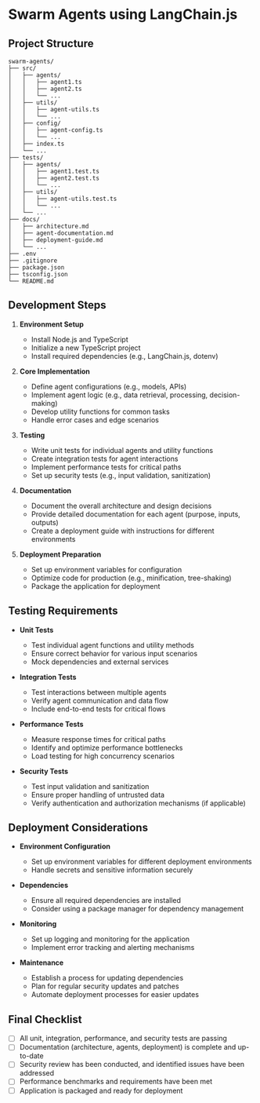 # Swarm Agents using LangChain.js

## Project Structure

```
swarm-agents/
├── src/
│   ├── agents/
│   │   ├── agent1.ts
│   │   ├── agent2.ts
│   │   └── ...
│   ├── utils/
│   │   ├── agent-utils.ts
│   │   └── ...
│   ├── config/
│   │   ├── agent-config.ts
│   │   └── ...
│   ├── index.ts
│   └── ...
├── tests/
│   ├── agents/
│   │   ├── agent1.test.ts
│   │   ├── agent2.test.ts
│   │   └── ...
│   ├── utils/
│   │   ├── agent-utils.test.ts
│   │   └── ...
│   └── ...
├── docs/
│   ├── architecture.md
│   ├── agent-documentation.md
│   ├── deployment-guide.md
│   └── ...
├── .env
├── .gitignore
├── package.json
├── tsconfig.json
└── README.md
```

## Development Steps

1. **Environment Setup**
   - Install Node.js and TypeScript
   - Initialize a new TypeScript project
   - Install required dependencies (e.g., LangChain.js, dotenv)

2. **Core Implementation**
   - Define agent configurations (e.g., models, APIs)
   - Implement agent logic (e.g., data retrieval, processing, decision-making)
   - Develop utility functions for common tasks
   - Handle error cases and edge scenarios

3. **Testing**
   - Write unit tests for individual agents and utility functions
   - Create integration tests for agent interactions
   - Implement performance tests for critical paths
   - Set up security tests (e.g., input validation, sanitization)

4. **Documentation**
   - Document the overall architecture and design decisions
   - Provide detailed documentation for each agent (purpose, inputs, outputs)
   - Create a deployment guide with instructions for different environments

5. **Deployment Preparation**
   - Set up environment variables for configuration
   - Optimize code for production (e.g., minification, tree-shaking)
   - Package the application for deployment

## Testing Requirements

- **Unit Tests**
  - Test individual agent functions and utility methods
  - Ensure correct behavior for various input scenarios
  - Mock dependencies and external services

- **Integration Tests**
  - Test interactions between multiple agents
  - Verify agent communication and data flow
  - Include end-to-end tests for critical flows

- **Performance Tests**
  - Measure response times for critical paths
  - Identify and optimize performance bottlenecks
  - Load testing for high concurrency scenarios

- **Security Tests**
  - Test input validation and sanitization
  - Ensure proper handling of untrusted data
  - Verify authentication and authorization mechanisms (if applicable)

## Deployment Considerations

- **Environment Configuration**
  - Set up environment variables for different deployment environments
  - Handle secrets and sensitive information securely

- **Dependencies**
  - Ensure all required dependencies are installed
  - Consider using a package manager for dependency management

- **Monitoring**
  - Set up logging and monitoring for the application
  - Implement error tracking and alerting mechanisms

- **Maintenance**
  - Establish a process for updating dependencies
  - Plan for regular security updates and patches
  - Automate deployment processes for easier updates

## Final Checklist

- [ ] All unit, integration, performance, and security tests are passing
- [ ] Documentation (architecture, agents, deployment) is complete and up-to-date
- [ ] Security review has been conducted, and identified issues have been addressed
- [ ] Performance benchmarks and requirements have been met
- [ ] Application is packaged and ready for deployment